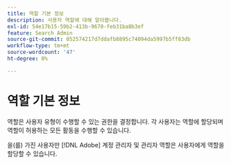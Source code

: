 ```yaml
---
title: 역할 기본 정보
description: 사용자 역할에 대해 알아봅니다.
exl-id: 54e17b15-59b2-413b-9670-feb31ba8b3ef
feature: Search Admin
source-git-commit: 052574217d7ddafb8895c74094da5997b5ff83db
workflow-type: tm+mt
source-wordcount: '47'
ht-degree: 0%

---
```


# 역할 기본 정보

역할은 사용자 유형이 수행할 수 있는 권한을 결정합니다. 각 사용자는 역할에 할당되며 역할이 허용하는 모든 활동을 수행할 수 있습니다.

을(를) 가진 사용자만 [!DNL Adobe] 계정 관리자 및 관리자 역할은 사용자에게 역할을 할당할 수 있습니다.
